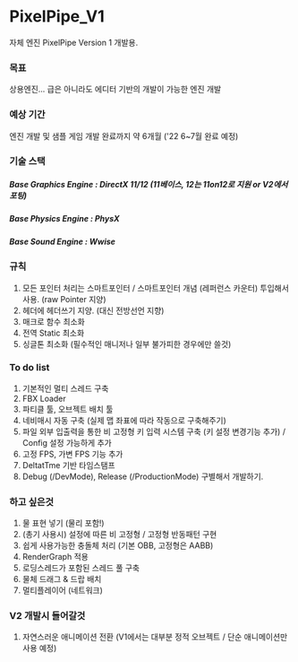 # PixelPipe_V1
자체 엔진 PixelPipe Version 1 개발용. 

### 목표

상용엔진... 급은 아니라도 에디터 기반의 개발이 가능한 엔진 개발


### 예상 기간
엔진 개발 및 샘플 게임 개발 완료까지 약 6개월 ('22 6~7월 완료 예정)


### 기술 스택

##### Base Graphics Engine : DirectX 11/12 (11베이스, 12는 11on12로 지원 or V2에서 포팅)
##### Base Physics Engine : PhysX
##### Base Sound Engine : Wwise


### 규칙
1. 모든 포인터 처리는 스마트포인터 / 스마트포인터 개념 (레퍼런스 카운터) 투입해서 사용. (raw Pointer 지양)
2. 헤더에 헤더쓰기 지양. (대신 전방선언 지향)
3. 매크로 함수 최소화
4. 전역 Static 최소화
5. 싱글톤 최소화 (필수적인 매니저나 일부 불가피한 경우에만 쓸것)



### To do list

1. 기본적인 멀티 스레드 구축
2. FBX Loader
3. 파티클 툴, 오브젝트 배치 툴
4. 네비매시 자동 구축 (실제 맵 좌표에 따라 작동으로 구축해주기)
5. 파일 외부 입출력을 통한 비 고정형 키 입력 시스템 구축 (키 설정 변경기능 추가) / Config 설정 가능하게 추가
6. 고정 FPS, 가변 FPS 기능 추가
7. DeltatTme 기반 타임스탬프 
8. Debug (/DevMode), Release (/ProductionMode) 구별해서 개발하기.


### 하고 싶은것
1. 물 표현 넣기 (물리 포함!)
2. (총기 사용시) 설정에 따른 비 고정형 / 고정형 반동패턴 구현
3. 쉽게 사용가능한 충돌체 처리 (기본 OBB, 고정형은 AABB)
4. RenderGraph 적용
5. 로딩스레드가 포함된 스레드 풀 구축
6. 물체 드래그 & 드랍 배치
7. 멀티플레이어 (네트워크) 


### V2 개발시 들어갈것
1. 자연스러운 애니메이션 전환 (V1에서는 대부분 정적 오브젝트 / 단순 애니메이션만 사용 예정)
